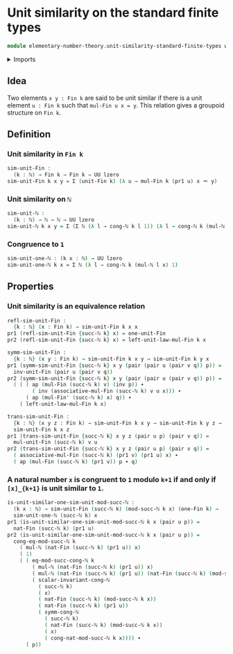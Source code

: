 # Unit similarity on the standard finite types

```agda
module elementary-number-theory.unit-similarity-standard-finite-types where
```

<details><summary>Imports</summary>
```agda
open import elementary-number-theory.congruence-natural-numbers
open import elementary-number-theory.modular-arithmetic-standard-finite-types
open import elementary-number-theory.multiplication-natural-numbers
open import elementary-number-theory.natural-numbers
open import elementary-number-theory.unit-elements-standard-finite-types
open import foundation.dependent-pair-types
open import foundation.identity-types
open import foundation.universe-levels
open import univalent-combinatorics.standard-finite-types
```
</details>

## Idea

Two elements `x y : Fin k` are said to be unit similar if there is a unit element `u : Fin k` such that `mul-Fin u x = y`. This relation gives a groupoid structure on `Fin k`.

## Definition

### Unit similarity in `Fin k`

```agda
sim-unit-Fin :
  (k : ℕ) → Fin k → Fin k → UU lzero
sim-unit-Fin k x y = Σ (unit-Fin k) (λ u → mul-Fin k (pr1 u) x ＝ y)
```

### Unit similarity on `ℕ`

```agda
sim-unit-ℕ :
  (k : ℕ) → ℕ → ℕ → UU lzero
sim-unit-ℕ k x y = Σ (Σ ℕ (λ l → cong-ℕ k l 1)) (λ l → cong-ℕ k (mul-ℕ (pr1 l) x) y)
```

### Congruence to `1`

```agda
sim-unit-one-ℕ : (k x : ℕ) → UU lzero
sim-unit-one-ℕ k x = Σ ℕ (λ l → cong-ℕ k (mul-ℕ l x) 1)
```

## Properties

### Unit similarity is an equivalence relation

```agda
refl-sim-unit-Fin :
  {k : ℕ} (x : Fin k) → sim-unit-Fin k x x
pr1 (refl-sim-unit-Fin {succ-ℕ k} x) = one-unit-Fin
pr2 (refl-sim-unit-Fin {succ-ℕ k} x) = left-unit-law-mul-Fin k x

symm-sim-unit-Fin :
  {k : ℕ} (x y : Fin k) → sim-unit-Fin k x y → sim-unit-Fin k y x
pr1 (symm-sim-unit-Fin {succ-ℕ k} x y (pair (pair u (pair v q)) p)) =
  inv-unit-Fin (pair u (pair v q))
pr2 (symm-sim-unit-Fin {succ-ℕ k} x y (pair (pair u (pair v q)) p)) =
  ( ( ( ap (mul-Fin (succ-ℕ k) v) (inv p)) ∙
        ( inv (associative-mul-Fin (succ-ℕ k) v u x))) ∙
      ( ap (mul-Fin' (succ-ℕ k) x) q)) ∙
    ( left-unit-law-mul-Fin k x)

trans-sim-unit-Fin :
  {k : ℕ} (x y z : Fin k) → sim-unit-Fin k x y → sim-unit-Fin k y z →
  sim-unit-Fin k x z
pr1 (trans-sim-unit-Fin {succ-ℕ k} x y z (pair u p) (pair v q)) =
  mul-unit-Fin (succ-ℕ k) v u
pr2 (trans-sim-unit-Fin {succ-ℕ k} x y z (pair u p) (pair v q)) =
  ( associative-mul-Fin (succ-ℕ k) (pr1 v) (pr1 u) x) ∙
  ( ap (mul-Fin (succ-ℕ k) (pr1 v)) p ∙ q)
```

### A natural number `x` is congruent to `1` modulo `k+1` if and only if `[x]_{k+1}` is unit similar to `1`.

```agda
is-unit-similar-one-sim-unit-mod-succ-ℕ :
  (k x : ℕ) → sim-unit-Fin (succ-ℕ k) (mod-succ-ℕ k x) (one-Fin k) →
  sim-unit-one-ℕ (succ-ℕ k) x
pr1 (is-unit-similar-one-sim-unit-mod-succ-ℕ k x (pair u p)) =
  nat-Fin (succ-ℕ k) (pr1 u)
pr2 (is-unit-similar-one-sim-unit-mod-succ-ℕ k x (pair u p)) =
  cong-eq-mod-succ-ℕ k
    ( mul-ℕ (nat-Fin (succ-ℕ k) (pr1 u)) x)
    ( 1)
    ( ( eq-mod-succ-cong-ℕ k
        ( mul-ℕ (nat-Fin (succ-ℕ k) (pr1 u)) x)
        ( mul-ℕ (nat-Fin (succ-ℕ k) (pr1 u)) (nat-Fin (succ-ℕ k) (mod-succ-ℕ k x)))
        ( scalar-invariant-cong-ℕ
          ( succ-ℕ k)
          ( x)
          ( nat-Fin (succ-ℕ k) (mod-succ-ℕ k x))
          ( nat-Fin (succ-ℕ k) (pr1 u))
          ( symm-cong-ℕ
            ( succ-ℕ k)
            ( nat-Fin (succ-ℕ k) (mod-succ-ℕ k x))
            ( x)
            ( cong-nat-mod-succ-ℕ k x)))) ∙
      ( p))
```

